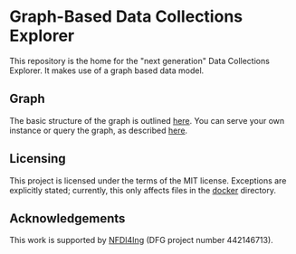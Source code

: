 # Graph-Based Data Collections Explorer

This repository is the home for the "next generation" Data Collections Explorer. It makes use of a graph based data model.

## Graph

The basic structure of the graph is outlined [here](graph/README.md). You can
serve your own instance or query the graph, as described [here](docker/README.md).

## Licensing

This project is licensed under the terms of the MIT license. Exceptions are
explicitly stated; currently, this only affects files in the [docker](docker/README.md)
directory.

## Acknowledgements

This work is supported by [NFDI4Ing](https://nfdi4ing.de) (DFG project number 442146713).
